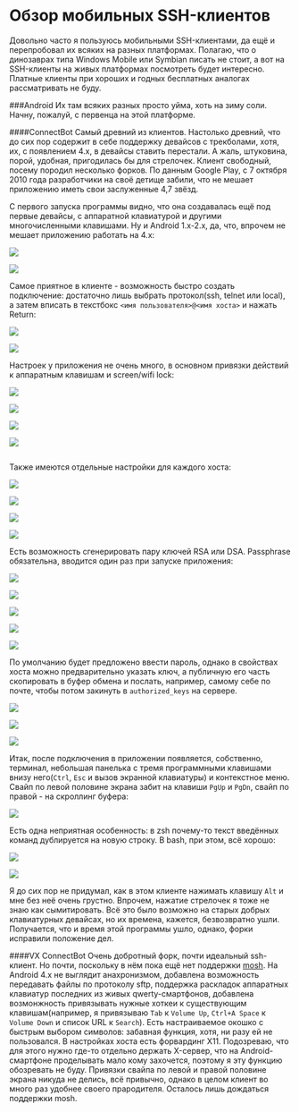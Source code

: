 Обзор мобильных SSH-клиентов
============================

Довольно часто я пользуюсь мобильными SSH-клиентами, да ещё и перепробовал их всяких на разных платформах. Полагаю, что о динозаврах типа Windows Mobile или Symbian писать не стоит, а вот на SSH-клиенты на живых платформах посмотреть будет интересно. Платные клиенты при хороших и годных бесплатных аналогах рассматривать не буду.

###Android
Их там всяких разных просто уйма, хоть на зиму соли. Начну, пожалуй, с первенца на этой платформе.

####ConnectBot
Самый древний из клиентов. Настолько древний, что до сих пор содержит в себе поддержку девайсов с трекболами, хотя, их, с появлением 4.x, в девайсы ставить перестали. А жаль, штуковина, порой, удобная, пригодилась бы для стрелочек. Клиент свободный, посему породил несколько форков. По данным Google Play, с 7 октября 2010 года разработчики на своё детище забили, что не мешает приложению иметь свои заслуженные 4,7 звёзд.

С первого запуска программы видно, что она создавалась ещё под первые девайсы, с аппаратной клавиатурой и другими многочисленными клавишами. Ну и Android 1.x-2.x, да, что, впрочем не мешает приложению работать на 4.x:

![](http://wasteland.it-the-drote.tk/shot/Android/sshreview/raw/cropped/2013-12-01-17:30:47.png)

![](http://wasteland.it-the-drote.tk/shot/Android/sshreview/raw/cropped/2013-12-01-17:30:55.png)

Самое приятное в клиенте - возможность быстро создать подключение: достаточно лишь выбрать протокол(ssh, telnet или local), а затем вписать в текстбокс `<имя пользователя>@<имя хоста>` и нажать Return:

![](http://wasteland.it-the-drote.tk/shot/Android/sshreview/raw/cropped/2013-12-01-17:31:03.png)

![](http://wasteland.it-the-drote.tk/shot/Android/sshreview/raw/cropped/2013-12-01-17:32:55.png)

Настроек у приложения не очень много, в основном привязки действий к аппаратным клавишам и screen/wifi lock:

![](http://wasteland.it-the-drote.tk/shot/Android/sshreview/raw/cropped/2013-12-01-17:33:08.png)

![](http://wasteland.it-the-drote.tk/shot/Android/sshreview/raw/cropped/2013-12-01-17:41:04.png)

![](http://wasteland.it-the-drote.tk/shot/Android/sshreview/raw/cropped/2013-12-01-17:41:14.png)

![](http://wasteland.it-the-drote.tk/shot/Android/sshreview/raw/cropped/2013-12-01-17:41:18.png)

![]()

Также имеются отдельные настройки для каждого хоста: 

![](http://wasteland.it-the-drote.tk/shot/Android/sshreview/raw/cropped/2013-12-01-17:39:38.png)

![](http://wasteland.it-the-drote.tk/shot/Android/sshreview/raw/cropped/2013-12-01-17:40:00.png)

![](http://wasteland.it-the-drote.tk/shot/Android/sshreview/raw/cropped/2013-12-01-17:40:04.png)

![](http://wasteland.it-the-drote.tk/shot/Android/sshreview/raw/cropped/2013-12-01-17:40:10.png)



Есть возможность сгенерировать пару ключей RSA или DSA. Passphrase обязательна, вводится один раз при запуске приложения:

![](http://wasteland.it-the-drote.tk/shot/Android/sshreview/raw/cropped/2013-12-01-17:33:22.png)

![](http://wasteland.it-the-drote.tk/shot/Android/sshreview/raw/cropped/2013-12-01-17:33:51.png)

![](http://wasteland.it-the-drote.tk/shot/Android/sshreview/raw/cropped/2013-12-01-17:34:00.png)

![](http://wasteland.it-the-drote.tk/shot/Android/sshreview/raw/cropped/2013-12-01-17:34:16.png)

![](http://wasteland.it-the-drote.tk/shot/Android/sshreview/raw/cropped/2013-12-01-17:34:36.png)

По умолчанию будет предложено ввести пароль, однако в свойствах хоста можно предварительно указать ключ, а публичную его часть скопировать в буфер обмена и послать, например, самому себе по почте, чтобы потом закинуть в `authorized_keys` на сервере.

![](http://wasteland.it-the-drote.tk/shot/Android/sshreview/raw/cropped/2013-12-01-17:35:15.png)

![](http://wasteland.it-the-drote.tk/shot/Android/sshreview/raw/cropped/2013-12-01-17:35:26.png)

![](http://wasteland.it-the-drote.tk/shot/Android/sshreview/raw/cropped/2013-12-01-17:38:36.png)


Итак, после подключения в приложении появляется, собственно, терминал, небольшая панелька с тремя программными клавишами внизу него(`Ctrl`, `Esc` и вызов экранной клавиатуры) и контекстное меню. Свайп по левой половине экрана забит на клавиши `PgUp` и `PgDn`, свайп по правой - на скроллинг буфера:

![](http://wasteland.it-the-drote.tk/shot/Android/sshreview/raw/cropped/2013-12-01-17:36:50.png)

Есть одна неприятная особенность: в zsh почему-то текст введённых команд дублируется на новую строку. В bash, при этом, всё хорошо:

![](http://wasteland.it-the-drote.tk/shot/Android/sshreview/raw/cropped/2013-12-01-17:36:14.png)

![](http://wasteland.it-the-drote.tk/shot/Android/sshreview/raw/cropped/2013-12-01-17:36:34.png)

Я до сих пор не придумал, как в этом клиенте нажимать клавишу `Alt` и мне без неё очень грустно. Впрочем, нажатие стрелочек я тоже не знаю как сымитировать. Всё это было возможно на старых добрых клавиатурных девайсах, но их времена, кажется, безвозвратно ушли. Получается, что и время этой программы ушло, однако, форки исправили положение дел.

####VX ConnectBot
Очень добротный форк, почти идеальный ssh-клиент. Но почти, поскольку в нём пока ещё нет поддержки [mosh](http://mosh.mit.edu). На Android 4.x не выглядит анахронизмом, добавлена возможность передавать файлы по протоколу sftp, поддержка раскладок аппаратных клавиатур последних из живых qwerty-смартфонов, добавлена возмонжность привязывать нужные хоткеи к существующим клавишам(например, я привязываю `Tab` к `Volume Up`, `Ctrl+A Space` к `Volume Down` и список URL к `Search`). Есть настраиваемое окошко с быстрым выбором символов: забавная функция, хотя, ни разу ей не пользовался. В настройках хоста есть форвардинг X11. Подозреваю, что для этого нужно где-то отдельно держать X-сервер, что на Android-смартфоне проделывать мало кому захочется, поэтому я эту функцию обозревать не буду. Привязки свайпа по левой и правой половине экрана никуда не делись, всё привычно, однако в целом клиент во много раз удобнее своего прародителя. Осталось лишь дождаться поддержки mosh.


